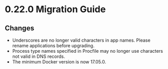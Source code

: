 # 0.22.0 Migration Guide

## Changes

- Underscores are no longer valid characters in app names. Please rename applications before upgrading.
- Process type names specified in Procfile may no longer use characters not valid in DNS records.
- The minimum Docker version is now 17.05.0.
